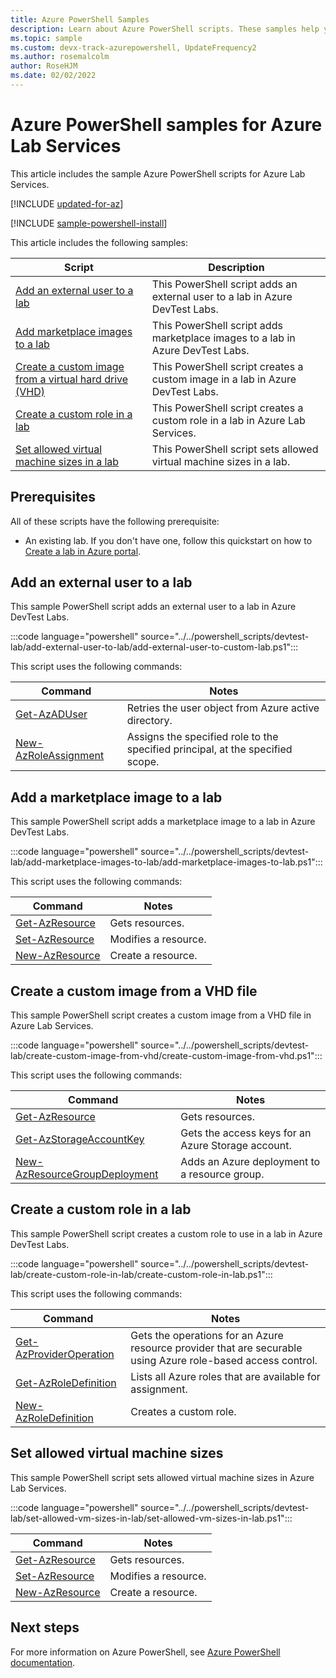 ```yaml
---
title: Azure PowerShell Samples
description: Learn about Azure PowerShell scripts. These samples help you manage labs in Azure Lab Services.
ms.topic: sample
ms.custom: devx-track-azurepowershell, UpdateFrequency2
ms.author: rosemalcolm
author: RoseHJM
ms.date: 02/02/2022
---
```


# Azure PowerShell samples for Azure Lab Services

This article includes the sample Azure PowerShell scripts for Azure Lab Services.

[!INCLUDE [updated-for-az](../../includes/updated-for-az.md)]

[!INCLUDE [sample-powershell-install](../../includes/sample-powershell-install-no-ssh.md)]

This article includes the following samples:

| Script | Description |
|------- |------------ |
| [Add an external user to a lab](#add-an-external-user-to-a-lab) | This PowerShell script adds an external user to a lab in Azure DevTest Labs. |
| [Add marketplace images to a lab](#add-a-marketplace-image-to-a-lab) | This PowerShell script adds marketplace images to a lab in Azure DevTest Labs. |
| [Create a custom image from a virtual hard drive (VHD)](#create-a-custom-image-from-a-vhd-file) | This PowerShell script creates a custom image in a lab in Azure DevTest Labs. |
| [Create a custom role in a lab](#create-a-custom-role-in-a-lab) | This PowerShell script creates a custom role in a lab in Azure Lab Services. |
| [Set allowed virtual machine sizes in a lab](#set-allowed-virtual-machine-sizes) | This PowerShell script sets allowed virtual machine sizes in a lab. |

## Prerequisites

All of these scripts have the following prerequisite:

- An existing lab. If you don't have one, follow this quickstart on how to [Create a lab in Azure portal](devtest-lab-create-lab.md).

## Add an external user to a lab

This sample PowerShell script adds an external user to a lab in Azure DevTest Labs.

:::code language="powershell" source="../../powershell_scripts/devtest-lab/add-external-user-to-lab/add-external-user-to-custom-lab.ps1":::

This script uses the following commands:

| Command | Notes |
|---|---|
| [Get-AzADUser](/powershell/module/az.resources/get-azaduser) | Retries the user object from Azure active directory. |
| [New-AzRoleAssignment](/powershell/module/az.resources/new-azroleassignment) | Assigns the specified role to the specified principal, at the specified scope. |

## Add a marketplace image to a lab

This sample PowerShell script adds a marketplace image to a lab in Azure DevTest Labs.

:::code language="powershell" source="../../powershell_scripts/devtest-lab/add-marketplace-images-to-lab/add-marketplace-images-to-lab.ps1":::

This script uses the following commands:

| Command | Notes |
|---|---|
| [Get-AzResource](/powershell/module/az.resources/get-azresource) | Gets resources. |
| [Set-AzResource](/powershell/module/az.resources/set-azresource) | Modifies a resource. |
| [New-AzResource](/powershell/module/az.resources/new-azresource) | Create a resource. |

## Create a custom image from a VHD file

This sample PowerShell script creates a custom image from a VHD file in Azure Lab Services.

:::code language="powershell" source="../../powershell_scripts/devtest-lab/create-custom-image-from-vhd/create-custom-image-from-vhd.ps1":::

This script uses the following commands:

| Command | Notes |
|---|---|
| [Get-AzResource](/powershell/module/az.resources/get-azresource) | Gets resources. |
| [Get-AzStorageAccountKey](/powershell/module/az.storage/get-azstorageaccountkey) | Gets the access keys for an Azure Storage account. |
| [New-AzResourceGroupDeployment](/powershell/module/az.resources/new-azresourcegroupdeployment) | Adds an Azure deployment to a resource group. |

## Create a custom role in a lab

This sample PowerShell script creates a custom role to use in a lab in Azure DevTest Labs.

:::code language="powershell" source="../../powershell_scripts/devtest-lab/create-custom-role-in-lab/create-custom-role-in-lab.ps1":::

This script uses the following commands:

| Command | Notes |
|---|---|
| [Get-AzProviderOperation](/powershell/module/az.resources/get-azprovideroperation) | Gets the operations for an Azure resource provider that are securable using Azure role-based access control. |
| [Get-AzRoleDefinition](/powershell/module/az.resources/get-azroledefinition) | Lists all Azure roles that are available for assignment. |
| [New-AzRoleDefinition](/powershell/module/az.resources/new-azroledefinition) | Creates a custom role. |

## Set allowed virtual machine sizes

This sample PowerShell script sets allowed virtual machine sizes in Azure Lab Services.

:::code language="powershell" source="../../powershell_scripts/devtest-lab/set-allowed-vm-sizes-in-lab/set-allowed-vm-sizes-in-lab.ps1":::

| Command | Notes |
|---|---|
| [Get-AzResource](/powershell/module/az.resources/get-azresource) | Gets resources. |
| [Set-AzResource](/powershell/module/az.resources/set-azresource) | Modifies a resource. |
| [New-AzResource](/powershell/module/az.resources/new-azresource) | Create a resource. |

## Next steps

For more information on Azure PowerShell, see [Azure PowerShell documentation](/powershell/).
